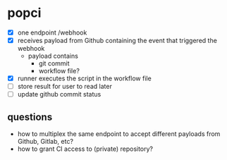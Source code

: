 # popci

- [X] one endpoint /webhook
- [X] receives payload from Github containing the event that triggered the webhook
    - payload contains
        * git commit
        * workflow file?
- [X] runner executes the script in the workflow file
- [ ] store result for user to read later
- [ ] update github commit status

## questions

- how to multiplex the same endpoint to accept different payloads from Github, Gitlab, etc?
- how to grant CI access to (private) repository?